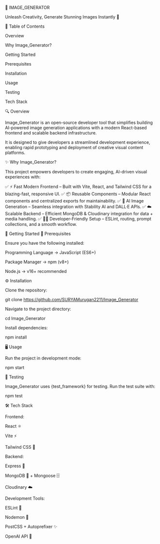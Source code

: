 🎨 IMAGE_GENERATOR

Unleash Creativity, Generate Stunning Images Instantly 🚀

📌 Table of Contents

Overview

Why Image_Generator?

Getting Started

Prerequisites

Installation

Usage

Testing

Tech Stack

🔍 Overview

Image_Generator is an open-source developer tool that simplifies building AI-powered image generation applications with a modern React-based frontend and scalable backend infrastructure.

It is designed to give developers a streamlined development experience, enabling rapid prototyping and deployment of creative visual content platforms.

✨ Why Image_Generator?

This project empowers developers to create engaging, AI-driven visual experiences with:

✅ ⚡ Fast Modern Frontend – Built with Vite, React, and Tailwind CSS for a blazing-fast, responsive UI.
✅ 📦 Reusable Components – Modular React components and centralized exports for maintainability.
✅ 🤖 AI Image Generation – Seamless integration with Stability AI and DALL·E APIs.
✅ ☁️ Scalable Backend – Efficient MongoDB & Cloudinary integration for data + media handling.
✅ 👨‍💻 Developer-Friendly Setup – ESLint, routing, prompt collections, and a smooth workflow.

🚀 Getting Started
🔑 Prerequisites

Ensure you have the following installed:

Programming Language → JavaScript (ES6+)

Package Manager → npm (v8+)

Node.js → v16+ recommended

⚙️ Installation

Clone the repository:

git clone https://github.com/SURYAMurugan2211/Image_Generator


Navigate to the project directory:

cd Image_Generator


Install dependencies:

npm install

🖥️ Usage

Run the project in development mode:

npm start

🧪 Testing

Image_Generator uses {test_framework} for testing.
Run the test suite with:

npm test

🛠️ Tech Stack

Frontend:

React ⚛️

Vite ⚡

Tailwind CSS 🎨

Backend:

Express 🚂

MongoDB 🍃 + Mongoose 🗄️

Cloudinary ☁️

Development Tools:

ESLint 🧹

Nodemon 🔄

PostCSS + Autoprefixer ✨

OpenAI API 🤖
